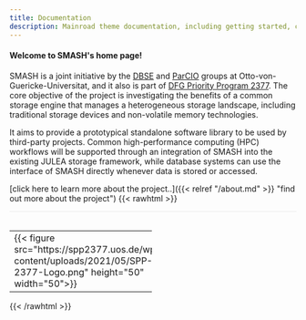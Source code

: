 ```yaml
---
title: Documentation
description: Mainroad theme documentation, including getting started, customization guides, and FAQ.
---
```


#### Welcome to SMASH's home page!

SMASH is a joint initiative by the [DBSE](http://dbse.ovgu.de/) and [ParCIO](https://parcio.ovgu.de/) groups at Otto-von-Guericke-Universitat, and it also is part of [DFG Priority Program 2377](http://spp2377.uos.de). The core objective of the project is investigating the benefits of a common storage engine that manages a heterogeneous storage landscape, including traditional storage devices and non-volatile memory technologies.

It aims to provide a prototypical standalone software library to be used by third-party projects. Common high-performance computing (HPC) workflows will be supported through an integration of SMASH into the existing JULEA storage framework, while database systems can use the interface of SMASH directly whenever data is stored or accessed.

[click here to learn more about the project..]({{< relref "/about.md" >}} "find out more about the project")
{{< rawhtml >}}
<div style="border-top: 1px solid #ebebeb;">&nbsp</div>
<table style="width:250px; border: 0px solid #000000; ">
<tr>
<td style="border: 0px solid #000000;">
{{< figure src="https://spp2377.uos.de/wp-content/uploads/2021/05/SPP-2377-Logo.png" height="50" width="50">}}
</td>
<td style="border: 0px solid #000000;">
{{< figure src="https://www.dbse.ovgu.de/dbse_media/Bilder/Banner/DBSE_egotec-height-133-width-167.png" height="70" width="70">}}
</td>
<td style="border: 0px solid #000000;">
{{< figure src="./images/parcio.png" height="60" width="60">}}
</td>
</tr>
</table>
{{< /rawhtml >}}
